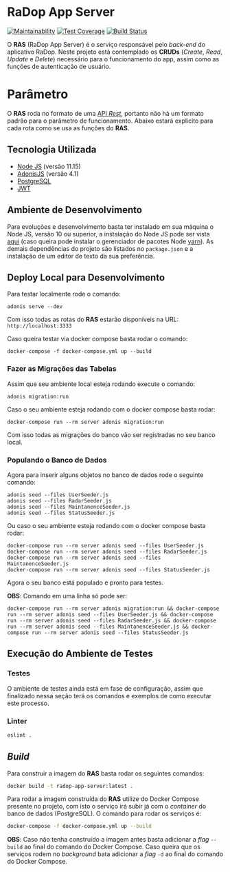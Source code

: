 # RaDop App Server

[![Maintainability](https://api.codeclimate.com/v1/badges/dff6da6ed1e438b942b5/maintainability)](https://codeclimate.com/github/radar-pi/radop-app-server/maintainability)
[![Test Coverage](https://api.codeclimate.com/v1/badges/dff6da6ed1e438b942b5/test_coverage)](https://codeclimate.com/github/radar-pi/radop-app-server/test_coverage)
[![Build Status](https://travis-ci.org/radar-pi/radop-app-server.svg?branch=develop)](https://travis-ci.org/radar-pi/radop-app-server)

O __RAS__ (RaDop App Server) é o serviço responsável pelo _back-end_ do aplicativo RaDop. Neste projeto está contemplado os __CRUDs__ (_Create_, _Read_, _Update_ e _Delete_) necessário para o funcionamento do app, assim como as funções de autenticação de usuário.

# Parâmetro

O __RAS__ roda no formato de uma [API _Rest_](https://en.wikipedia.org/wiki/Representational_state_transfer), portanto não há um formato padrão para o parâmetro de funcionamento. Abaixo estará explicito para cada rota como se usa as funções do __RAS__.

## Tecnologia Utilizada

- [Node JS](https://nodejs.org/en/) (versão 11.15)
- [AdonisJS](https://adonisjs.com/) (versão 4.1)
- [PostgreSQL](https://www.postgresql.org/)
- [JWT](https://jwt.io/)

## Ambiente de Desenvolvimento

Para evoluções e desenvolvimento basta ter instalado em sua máquina o Node JS, versão 10 ou superior, a instalação do Node JS pode ser vista [aqui](https://nodejs.org/en/download/) (caso queira pode instalar o gerenciador de pacotes Node [yarn](https://yarnpkg.com/en/)). As demais dependências do projeto são listados no `package.json` e a instalação de um editor de texto da sua preferência.

## Deploy Local para Desenvolvimento

Para testar localmente rode o comando:

```shell
adonis serve --dev
```

Com isso todas as rotas do __RAS__ estarão disponíveis na URL: `http://localhost:3333`

Caso queira testar via docker compose basta rodar o comando:

```shell
docker-compose -f docker-compose.yml up --build
```

### Fazer as Migrações das Tabelas

Assim que seu ambiente local esteja rodando execute o comando:

```shell
adonis migration:run
```

Caso o seu ambiente esteja rodando com o docker compose basta rodar:

```shell
docker-compose run --rm server adonis migration:run
```

Com isso todas as migrações do banco vão ser registradas no seu banco local.

### Populando o Banco de Dados

Agora para inserir alguns objetos no banco de dados rode o seguinte comando:

```shell
adonis seed --files UserSeeder.js
adonis seed --files RadarSeeder.js
adonis seed --files MaintanenceSeeder.js
adonis seed --files StatusSeeder.js
```

Ou caso o seu ambiente esteja rodando com o docker compose basta rodar:

```shell
docker-compose run --rm server adonis seed --files UserSeeder.js
docker-compose run --rm server adonis seed --files RadarSeeder.js
docker-compose run --rm server adonis seed --files MaintanenceSeeder.js
docker-compose run --rm server adonis seed --files StatusSeeder.js
```

Agora o seu banco está populado e pronto para testes.

__OBS__: Comando em uma linha só pode ser:

```shell
docker-compose run --rm server adonis migration:run && docker-compose run --rm server adonis seed --files UserSeeder.js && docker-compose run --rm server adonis seed --files RadarSeeder.js && docker-compose run --rm server adonis seed --files MaintanenceSeeder.js && docker-compose run --rm server adonis seed --files StatusSeeder.js
```

## Execução do Ambiente de Testes

### Testes

O ambiente de testes ainda está em fase de configuração, assim que finalizado nessa seção terá os comandos e exemplos de como executar este processo.

### Linter

```bash
eslint .
```

## _Build_

Para construir a imagem do __RAS__ basta rodar os seguintes comandos:

```bash
docker build -t radop-app-server:latest .
```

Para rodar a imagem construída do __RAS__ utilize do Docker Compose presente no projeto, com isto o serviço irá subir já com o _container_ do banco de dados (PostgreSQL). O comando para rodar os serviços é:

```bash
docker-compose -f docker-compose.yml up --build
```

__OBS__: Caso não tenha construído a imagem antes basta adicionar a _flag_ `--build` ao final do comando do Docker Compose. Caso queira que os serviços rodem no _background_ bata adicionar a _flag_ `-d` ao final do comando do Docker Compose.
